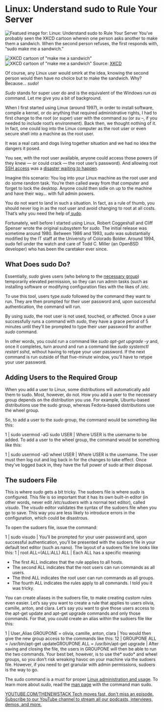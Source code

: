 # Linux: Understand sudo to Rule Your Server
![Featued image for: Linux: Understand sudo to Rule Your Server](https://cdn.thenewstack.io/media/2024/07/7bf564a8-jigar-panchal-rmxbyhgbxru-unsplash-sudo-1024x576.jpg)
You’ve probably seen the XKCD cartoon wherein one person asks another to make them a sandwich. When the second person refuses, the first responds with, “sudo make me a sandwich.”

![XKCD cartoon of "make me a sandwich"](https://cdn.thenewstack.io/media/2024/07/c692c1c0-xkcd-sandwich.png)
![XKCD cartoon of "make me a sandwich"](https://cdn.thenewstack.io/media/2024/07/c692c1c0-xkcd-sandwich.png)
Source: [XKCD](https://imgs.xkcd.com/comics/sandwich.png)

Of course, any Linux user would smirk at the idea, knowing the second person would then have no choice but to make the sandwich. Why? Because… *sudo*!

*Sudo* stands for super user do and is the equivalent of the Windows *run as* command.
Let me give you a bit of background.

When I first started using Linux (around 1997), in order to install software, compile a kernel, or do anything that required administrative rights, I had to first change to the root (or super) user with the command *su* (or *su –*, if you needed to include root’s environment). Back then, we thought nothing of it. In fact, one could log into the Linux computer as the root user or even secure shell into a machine as the root user.

It was a real cats and dogs living together situation and we had no idea the dangers it posed.

You see, with the root user available, anyone could access those powers (if they knew — or could crack — the root user’s password). And allowing root [SSH access](https://thenewstack.io/linux-limit-concurrent-users-on-your-server-with-ssh/) was a [disaster waiting to happen](https://thenewstack.io/the-terrapin-attack-a-new-threat-to-ssh-integrity/).

Imagine this scenario: You log into your Linux machine as the root user and do some random task. You’re then called away from that computer and forget to lock the desktop. Anyone could then sidle on up to the machine and have their way… with full admin powers.

You do not want to land in such a situation. In fact, as a rule of thumb, you should never log in as the root user and avoid changing to root at all costs. That’s why you need the help of[ sudo](https://www.sudo.ws/).

Fortunately, well before I started using Linux, Robert Coggeshall and Cliff Spenser wrote the original subsystem for *sudo*. The initial release was sometime around 1980. Between 1986 and 1993, *sudo* was substantially modified by the IT staff at the University of Colorado Bolder. Around 1994, sudo fell under the watch and care of Todd C. Miller (an OpenBSD developer) who has been the caretaker ever since.

## What Does sudo Do?
Essentially, *sudo* gives users (who belong to the [necessary group](https://thenewstack.io/linux-user-and-group-management/)) temporarily elevated permission, so they can run admin tasks (such as installing software or modifying configuration files with the likes of */etc.*

To use this tool, users type *sudo* followed by the command they want to run. They are then prompted for their user password and, upon successful authentication, the command will run.

By using *sudo*, the root user is not used, touched, or affected. Once a user successfully runs a command with *sudo*, they have a grace period of 5 minutes until they’ll be prompted to type their user password for another *sudo* command.

In other words, you could run a command like *sudo apt-get upgrade -y* and, once it completes, turn around and run a command like *sudo* *systemctl restart sshd*, without having to retype your user password. If the next command is run outside of that five-minute window, you’ll have to retype your user password.

## Adding Users to the Required Group
When you add a user to Linux, some distributions will automatically add them to sudo. Most, however, do not. How you add a user to the necessary group depends on the distribution you use. For example, Ubuntu-based distributions use the sudo group, whereas Fedora-based distributions use the wheel group.

So, to add a user to the *sudo* group, the command would be something like this:

1 |
sudo usermod -aG sudo USER |
Where USER is the username to be added.
To add a user to the wheel group, the command would be something like this:

1 |
sudo usermod -aG wheel USER |
Where USER is the username.
The user must then log out and log back in for the changes to take effect. Once they’ve logged back in, they have the full power of sudo at their disposal.

## The sudoers File
This is where *sudo* gets a bit tricky. The sudoers file is where *sudo* is configured. This file is so important that it has its own built-in editor (in other words, never edit */etc/sudoers* with a normal text editor), called *visudo*. The *visudo* editor validates the syntax of the sudoers file when you go to save. This way you are less likely to introduce errors in the configuration, which could be disastrous.

To open the sudoers file, issue the command:

1 |
sudo visudo |
You’ll be prompted for your user password and, upon successful authentication, you’ll be presented with the sudoers file in your default text editor (such as nano). The layout of a sudoers file line looks like this:
1 |
root ALL=(ALL:ALL) ALL |
Each ALL has a specific meaning:
- The first ALL indicates that the rule applies to all hosts.
- The second ALL indicates that the root users can run commands as all users.
- The third ALL indicates the root user can run commands as all groups.
- The fourth ALL indicates the rules apply to all commands.
I told you it was tricky.

You can create aliases in the sudoers file, to make creating custom rules even easier. Let’s say you want to create a rule that applies to users olivia, camille, anton, and clara. Let’s say you want to give those users access to the apt-get update and apt-get upgrade commands and only those commands. For that, you could create an alias within the sudoers file like this:

1 |
User_Alias GROUPONE = olivia, camille, anton, clara |
You would then give the new group access to the commands like this:
12 |
GROUPONE ALL = /usr/bin/apt-get updateGROUPONE ALL = /usr/bin/apt-get upgrade |
After saving and closing the file, the users in GROUPONE will then be able to run the two commands.
Your best bet, however, is to use the* sudo* and wheel groups, so you don’t risk wreaking havoc on your machine via the sudoers file. However, if you need to get granular with admin permissions, sudoers is the way to go.

The sudo command is a must for proper [Linux administration and usage](https://thenewstack.io/how-to-manage-linux-storage/). To learn more about *sudo*, read the [man page](https://linux.die.net/man/8/sudo) with the command man sudo.

[
YOUTUBE.COM/THENEWSTACK
Tech moves fast, don't miss an episode. Subscribe to our YouTube
channel to stream all our podcasts, interviews, demos, and more.
](https://youtube.com/thenewstack?sub_confirmation=1)